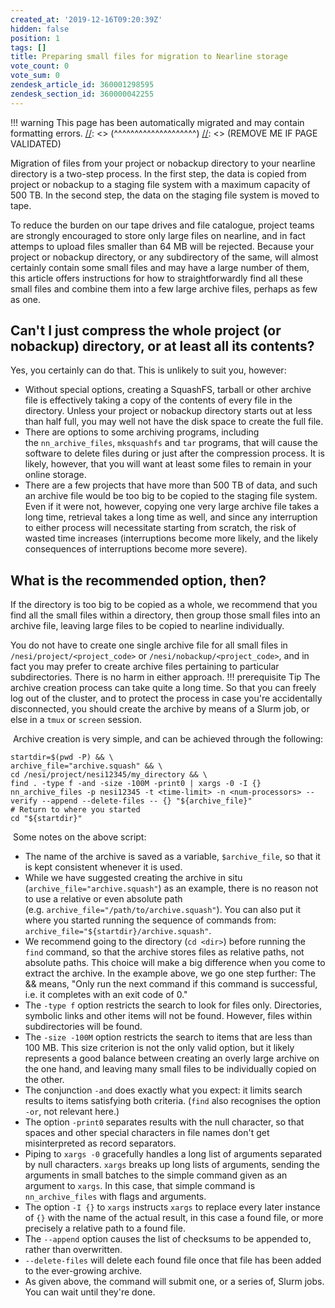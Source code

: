 ```yaml
---
created_at: '2019-12-16T09:20:39Z'
hidden: false
position: 1
tags: []
title: Preparing small files for migration to Nearline storage
vote_count: 0
vote_sum: 0
zendesk_article_id: 360001298595
zendesk_section_id: 360000042255
---
```




[//]: <> (REMOVE ME IF PAGE VALIDATED)
[//]: <> (vvvvvvvvvvvvvvvvvvvv)
!!! warning
    This page has been automatically migrated and may contain formatting errors.
[//]: <> (^^^^^^^^^^^^^^^^^^^^)
[//]: <> (REMOVE ME IF PAGE VALIDATED)

Migration of files from your project or nobackup directory to your
nearline directory is a two-step process. In the first step, the data is
copied from project or nobackup to a staging file system with a maximum
capacity of 500 TB. In the second step, the data on the staging file
system is moved to tape.

To reduce the burden on our tape drives and file catalogue, project
teams are strongly encouraged to store only large files on nearline, and
in fact attemps to upload files smaller than 64 MB will be rejected.
Because your project or nobackup directory, or any subdirectory of the
same, will almost certainly contain some small files and may have a
large number of them, this article offers instructions for how to
straightforwardly find all these small files and combine them into a few
large archive files, perhaps as few as one.

## Can't I just compress the whole project (or nobackup) directory, or at least all its contents?

Yes, you certainly can do that. This is unlikely to suit you, however:

-   Without special options, creating a SquashFS, tarball or other
    archive file is effectively taking a copy of the contents of every
    file in the directory. Unless your project or nobackup directory
    starts out at less than half full, you may well not have the disk
    space to create the full file.
-   There are options to some archiving programs, including
    the `nn_archive_files`, `mksquashfs` and `tar` programs, that will
    cause the software to delete files during or just after the
    compression process. It is likely, however, that you will want at
    least some files to remain in your online storage.
-   There are a few projects that have more than 500 TB of data, and
    such an archive file would be too big to be copied to the staging
    file system. Even if it were not, however, copying one very large
    archive file takes a long time, retrieval takes a long time as well,
    and since any interruption to either process will necessitate
    starting from scratch, the risk of wasted time increases
    (interruptions become more likely, and the likely consequences of
    interruptions become more severe).

## What is the recommended option, then?

If the directory is too big to be copied as a whole, we recommend that
you find all the small files within a directory, then group those small
files into an archive file, leaving large files to be copied to nearline
individually.

You do not have to create one single archive file for all small files in
`/nesi/project/<project_code>` or `/nesi/nobackup/<project_code>`, and
in fact you may prefer to create archive files pertaining to particular
subdirectories. There is no harm in either approach.
!!! prerequisite Tip
     The archive creation process can take quite a long time. So that you
     can freely log out of the cluster, and to protect the process in case
     you're accidentally disconnected, you should create the archive by
     means of a Slurm job, or else in a `tmux` or `screen` session.

 Archive creation is very simple, and can be achieved through the
following:

``` sl
startdir=$(pwd -P) && \
archive_file="archive.squash" && \
cd /nesi/project/nesi12345/my_directory && \
find . -type f -and -size -100M -print0 | xargs -0 -I {} nn_archive_files -p nesi12345 -t <time-limit> -n <num-processors> --verify --append --delete-files -- {} "${archive_file}"
# Return to where you started
cd "${startdir}"
```

 Some notes on the above script:

-   The name of the archive is saved as a variable, `$archive_file`, so
    that it is kept consistent whenever it is used.
-   While we have suggested creating the archive in situ
    (`archive_file="archive.squash"`) as an example, there is no reason
    not to use a relative or even absolute path
    (e.g. `archive_file="/path/to/archive.squash"`). You can also put it
    where you started running the sequence of commands from:
    `archive_file="${startdir}/archive.squash"`.
-   We recommend going to the directory (`cd <dir>`) before running the
    `find` command, so that the archive stores files as relative paths,
    not absolute paths. This choice will make a big difference when you
    come to extract the archive. In the example above, we go one step
    further: The && means, "Only run the next command if this command is
    successful, i.e. it completes with an exit code of 0."
-   The `-type f` option restricts the search to look for files only.
    Directories, symbolic links and other items will not be found.
    However, files within subdirectories will be found.
-   The `-size -100M` option restricts the search to items that are less
    than 100 MB. This size criterion is not the only valid option, but
    it likely represents a good balance between creating an overly large
    archive on the one hand, and leaving many small files to be
    individually copied on the other. 
-   The conjunction `-and` does exactly what you expect: it limits
    search results to items satisfying both criteria. (`find` also
    recognises the option `-or`, not relevant here.)
-   The option `-print0` separates results with the null character, so
    that spaces and other special characters in file names don't get
    misinterpreted as record separators.
-   Piping to `xargs -0` gracefully handles a long list of arguments
    separated by null characters. `xargs` breaks up long lists of
    arguments, sending the arguments in small batches to the simple
    command given as an argument to `xargs`. In this case, that simple
    command is `nn_archive_files` with flags and arguments.
-   The option `-I {}` to `xargs` instructs `xargs` to replace every
    later instance of `{}` with the name of the actual result, in this
    case a found file, or more precisely a relative path to a found
    file.
-   The `--append` option causes the list of checksums to be appended
    to, rather than overwritten.
-   `--delete-files` will delete each found file once that file has been
    added to the ever-growing archive.
-   As given above, the command will submit one, or a series of, Slurm
    jobs. You can wait until they're done.

 